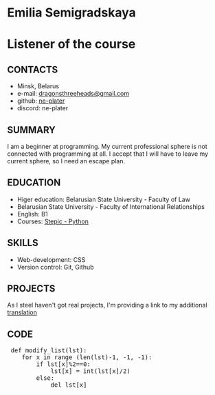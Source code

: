 # Emilia Semigradskaya
# Listener of the course 

## CONTACTS
 * Minsk, Belarus
 * e-mail: dragonsthreeheads@gmail.com
 * github: [ne-plater](https://github.com/ne-plater)
 * discord: ne-plater 

## SUMMARY
 I am a beginner at programming. My current professional sphere is not connected with programming at all. I accept that I will have to leave my current sphere, so I need an escape plan. 

## EDUCATION
 * Higer education: Belarusian State University -  Faculty of Law  
 * Belarusian State University -  Faculty of International Relationships  
 * English: B1  
 * Courses: [Stepic - Python](https://stepik.org/course/67/syllabus)

## SKILLS
 * Web-development: CSS  
 * Version control: Git, Github


## PROJECTS
 As I steel haven't got real projects, I'm providing a link to my additional [translation](https://github.com/conventional-commits/conventionalcommits.org/pull/415)
 
## CODE
   <pre> def modify_list(lst): 
    for x in range (len(lst)-1, -1, -1): 
        if lst[x]%2==0: 
            lst[x] = int(lst[x]/2) 
        else: 
            del lst[x]
 </pre>
